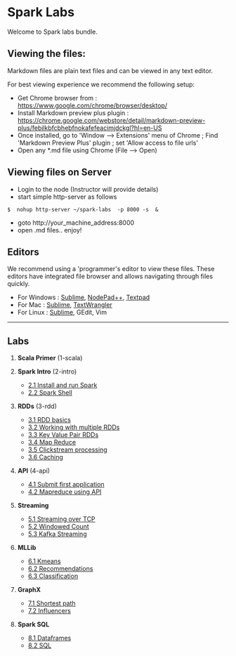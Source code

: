 Spark Labs
==========
Welcome to Spark labs bundle.

Viewing the files:
-----------------
Markdown files are plain text files and can be viewed in any text editor.

For best viewing experience we recommend the following setup:
* Get Chrome browser from : https://www.google.com/chrome/browser/desktop/
* Install Markdown preview plus plugin : https://chrome.google.com/webstore/detail/markdown-preview-plus/febilkbfcbhebfnokafefeacimjdckgl?hl=en-US
* Once installed, go to 'Window --> Extensions' menu of Chrome ;   Find 'Markdown Preview Plus' plugin ;  set 'Allow access to file urls'
* Open any *.md file using Chrome (File --> Open)

Viewing files on Server
------------------------
* Login to the node (Instructor will provide details)
* start simple http-server as follows
```
$  nohup http-server ~/spark-labs  -p 8000 -s  &
```
* goto http://your_machine_address:8000
* open .md files.. enjoy!

Editors
-------
We recommend using a 'programmer's editor to view these files. These editors have integrated file browser and allows navigating through files quickly.
* For Windows : [Sublime](http://www.sublimetext.com/), [NodePad++](http://notepad-plus-plus.org/), [Textpad](http://www.textpad.com/)
* For Mac : [Sublime](http://www.sublimetext.com/),  [TextWrangler](http://www.barebones.com/products/textwrangler/)
* For Linux : [Sublime](http://www.sublimetext.com/), GEdit, Vim
----
Labs
----
1. **Scala Primer**  (1-scala)

2. **Spark Intro**  (2-intro)
    - [2.1 Install and run Spark](2-intro/2.1-install-spark.md)
    - [2.2 Spark Shell](2-intro/2.2-shell.md)

3. **RDDs**  (3-rdd)
    - [3.1 RDD basics](3-rdd/3.1-rdd-basics.md)
    - [3.2 Working with multiple RDDs](3-rdd/3.2-rdd-multi.md)
    - [3.3 Key Value Pair RDDs](3-rdd/3.3-rdd-kv.md)
    - [3.4 Map Reduce](3-rdd/3.4-mapreduce.md)
    - [3.5 Clickstream processing](3-rdd/3.5-clickstream.md)
    - [3.6 Caching](3-rdd/3.6-caching.md)

4. **API** (4-api)
    - [4.1 Submit first application](4-api/4.1-submit.md)
    - [4.2 Mapreduce using API](4-api/4.2-mapreduce.md)

5. **Streaming**
    - [5.1 Streaming over TCP](5-streaming/1-over-tcp/README.md)
    - [5.2 Windowed Count](5-streaming/2-window/README.md)
    - [5.3 Kafka Streaming](5-streaming/3-kafka/README.md)

6. **MLLib** 
    - [6.1 Kmeans](mllib/kmeans/README.md)
    - [6.2 Recommendations](mllib/recs/README.md)
    - [6.3 Classification](mllib/classification/README.md)

7. **GraphX**
    - [7.1  Shortest path](graphx/1-shortest-path/README.md)
    - [7.2  Influencers](graphx/2-influencer/README.md)

8.  **Spark SQL**
    - [8.1 Dataframes](8-sql/8.1-dataframe.md)
    - [8.2 SQL](8-sql/8.2-sql.md)

